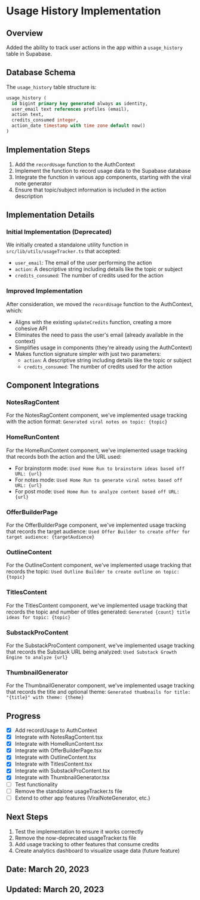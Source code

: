 # Usage History Implementation

## Overview
Added the ability to track user actions in the app within a `usage_history` table in Supabase.

## Database Schema
The `usage_history` table structure is:
```sql
usage_history (
  id bigint primary key generated always as identity,
  user_email text references profiles (email),
  action text,
  credits_consumed integer,
  action_date timestamp with time zone default now()
)
```

## Implementation Steps
1. Add the `recordUsage` function to the AuthContext
2. Implement the function to record usage data to the Supabase database
3. Integrate the function in various app components, starting with the viral note generator
4. Ensure that topic/subject information is included in the action description

## Implementation Details

### Initial Implementation (Deprecated)
We initially created a standalone utility function in `src/lib/utils/usageTracker.ts` that accepted:
- `user_email`: The email of the user performing the action
- `action`: A descriptive string including details like the topic or subject
- `credits_consumed`: The number of credits used for the action

### Improved Implementation
After consideration, we moved the `recordUsage` function to the AuthContext, which:
- Aligns with the existing `updateCredits` function, creating a more cohesive API
- Eliminates the need to pass the user's email (already available in the context)
- Simplifies usage in components (they're already using the AuthContext)
- Makes function signature simpler with just two parameters:
  - `action`: A descriptive string including details like the topic or subject
  - `credits_consumed`: The number of credits used for the action

## Component Integrations

### NotesRagContent
For the NotesRagContent component, we've implemented usage tracking with the action format:
`Generated viral notes on topic: {topic}`

### HomeRunContent
For the HomeRunContent component, we've implemented usage tracking that records both the action and the URL used:
- For brainstorm mode: `Used Home Run to brainstorm ideas based off URL: {url}`
- For notes mode: `Used Home Run to generate viral notes based off URL: {url}`
- For post mode: `Used Home Run to analyze content based off URL: {url}`

### OfferBuilderPage
For the OfferBuilderPage component, we've implemented usage tracking that records the target audience:
`Used Offer Builder to create offer for target audience: {targetAudience}`

### OutlineContent
For the OutlineContent component, we've implemented usage tracking that records the topic:
`Used Outline Builder to create outline on topic: {topic}`

### TitlesContent
For the TitlesContent component, we've implemented usage tracking that records the topic and number of titles generated:
`Generated {count} title ideas for topic: {topic}`

### SubstackProContent
For the SubstackProContent component, we've implemented usage tracking that records the Substack URL being analyzed:
`Used Substack Growth Engine to analyze {url}`

### ThumbnailGenerator
For the ThumbnailGenerator component, we've implemented usage tracking that records the title and optional theme:
`Generated thumbnails for title: "{title}" with theme: {theme}`

## Progress
- [x] Add recordUsage to AuthContext
- [x] Integrate with NotesRagContent.tsx
- [x] Integrate with HomeRunContent.tsx
- [x] Integrate with OfferBuilderPage.tsx
- [x] Integrate with OutlineContent.tsx
- [x] Integrate with TitlesContent.tsx
- [x] Integrate with SubstackProContent.tsx
- [x] Integrate with ThumbnailGenerator.tsx
- [ ] Test functionality
- [ ] Remove the standalone usageTracker.ts file
- [ ] Extend to other app features (ViralNoteGenerator, etc.)

## Next Steps
1. Test the implementation to ensure it works correctly
2. Remove the now-deprecated usageTracker.ts file
3. Add usage tracking to other features that consume credits
4. Create analytics dashboard to visualize usage data (future feature)

## Date: March 20, 2023
## Updated: March 20, 2023 